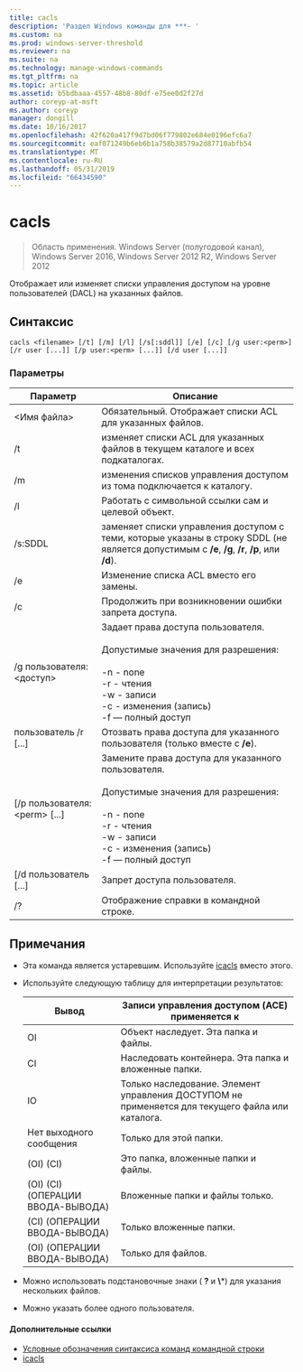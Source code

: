 ```yaml
---
title: cacls
description: 'Раздел Windows команды для ***- '
ms.custom: na
ms.prod: windows-server-threshold
ms.reviewer: na
ms.suite: na
ms.technology: manage-windows-commands
ms.tgt_pltfrm: na
ms.topic: article
ms.assetid: b5bdbaaa-4557-48b8-80df-e75ee0d2f27d
author: coreyp-at-msft
ms.author: coreyp
manager: dongill
ms.date: 10/16/2017
ms.openlocfilehash: 42f620a417f9d7bd06f779802e684e0196efc6a7
ms.sourcegitcommit: eaf071249b6eb6b1a758b38579a2d87710abfb54
ms.translationtype: MT
ms.contentlocale: ru-RU
ms.lasthandoff: 05/31/2019
ms.locfileid: "66434590"
---
```

# <a name="cacls"></a>cacls

>Область применения. Windows Server (полугодовой канал), Windows Server 2016, Windows Server 2012 R2, Windows Server 2012

Отображает или изменяет списки управления доступом на уровне пользователей (DACL) на указанных файлов.  
## <a name="syntax"></a>Синтаксис  
```  
cacls <filename> [/t] [/m] [/l] [/s[:sddl]] [/e] [/c] [/g user:<perm>] [/r user [...]] [/p user:<perm> [...]] [/d user [...]]  
```  
### <a name="parameters"></a>Параметры  

|        Параметр        |                                                                                            Описание                                                                                             |
|-------------------------|----------------------------------------------------------------------------------------------------------------------------------------------------------------------------------------------------|
|      \<Имя файла\>       |                                                                            Обязательный. Отображает списки ACL для указанных файлов.                                                                             |
|           /t            |                                                          изменяет списки ACL для указанных файлов в текущем каталоге и всех подкаталогах.                                                          |
|           /m            |                                                                          изменения списков управления доступом из тома подключается к каталогу.                                                                           |
|           /l            |                                                                        Работать с символьной ссылки сам и целевой объект.                                                                         |
|         /s:SDDL         |                                       заменяет списки управления доступом с теми, которые указаны в строку SDDL (не является допустимым с **/e**, **/g**, **/r**, **/p**, или **/d**).                                        |
|           /e            |                                                                                 Изменение списка ACL вместо его замены.                                                                                  |
|           /c            |                                                                                 Продолжить при возникновении ошибки запрета доступа.                                                                                  |
|    /g пользователя:\<доступ\>     |   Задает права доступа пользователя.<br /><br />Допустимые значения для разрешения:<br /><br />-n - none<br />-r - чтения<br />-w - записи<br />-c - изменения (запись)<br />-f — полный доступ   |
|      пользователь /r [...]      |                                                                  Отозвать права доступа для указанного пользователя (только вместе с **/e**).                                                                   |
| [/p пользователя:\<perm\> [...] | Замените права доступа для указанного пользователя.<br /><br />Допустимые значения для разрешения:<br /><br />-n - none<br />-r - чтения<br />-w - записи<br />-c - изменения (запись)<br />-f — полный доступ |
|     [/d пользователь [...]      |                                                                                    Запрет доступа пользователя.                                                                                     |
|           /?            |                                                                                Отображение справки в командной строке.                                                                                |

## <a name="remarks"></a>Примечания  
- Эта команда является устаревшим. Используйте [icacls](icacls.md) вместо этого.  
- Используйте следующую таблицу для интерпретации результатов:  


  |      Вывод       |                Записи управления доступом (ACE) применяется к                |
  |-------------------|---------------------------------------------------------------------|
  |        OI         |               Объект наследует. Эта папка и файлы.                |
  |        CI         |           Наследовать контейнера. Эта папка и вложенные папки.            |
  |        IO         | Только наследование. Элемент управления ДОСТУПОМ не применяется для текущего файла или каталога. |
  | Нет выходного сообщения |                          Только для этой папки.                          |
  |     (OI) (CI)      |                 Это папка, вложенные папки и файлы.                 |
  |   (OI) (CI) (ОПЕРАЦИИ ВВОДА-ВЫВОДА)    |                     Вложенные папки и файлы только.                      |
  |     (CI) (ОПЕРАЦИИ ВВОДА-ВЫВОДА)      |                          Только вложенные папки.                           |
  |     (OI) (ОПЕРАЦИИ ВВОДА-ВЫВОДА)      |                             Только для файлов.                             |


- Можно использовать подстановочные знаки ( **?** и **\\***) для указания нескольких файлов.  
- Можно указать более одного пользователя.  

#### <a name="additional-references"></a>Дополнительные ссылки  
-   [Условные обозначения синтаксиса команд командной строки](command-line-syntax-key.md)   
-   [icacls](icacls.md)  
